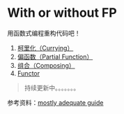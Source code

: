 With or without FP
=================

用函数式编程重构代码吧！

1. [柯里化（Currying）](./curry)
2. [偏函数（Partial Function）](./partial)
3. [组合（Composing）](./compose)
4. [Functor](./functor)

> 持续更新中。。。。。。。

参考资料：[mostly adequate guide](https://drboolean.gitbooks.io/mostly-adequate-guide)

